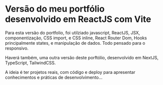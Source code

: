 # Versão do meu portfólio desenvolvido em ReactJS com Vite


Para esta versão do portfolio, foi utilziado javascript, ReactJS, JSX, componentização, CSS import, e CSS inline, React Router Dom, Hooks principalmente states, e manipulação de dados. Todo pensado para o responsivo. 



Haverá também, uma outra versão deste porftólio, desenvolvido em NextJS, TypeScript, TailwindCSS.

A ideia é ter projetos reais, com código e deploy para apresentar conhecimentos e práticas de desenvolvimento...

